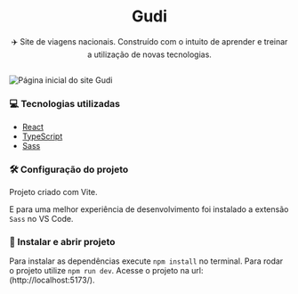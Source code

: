 <h1 align="center"> Gudi  </h1>
<p align="center">✈️ Site de viagens nacionais. Construído com o intuito de aprender e treinar a utilização de novas tecnologias.</p>

##

![Página inicial do site Gudi](https://i.imgur.com/k1gg8G4.png)

### 💻 Tecnologias utilizadas

* [React](https://reactjs.org/) 
* [TypeScript](https://reactjs.org/)
* [Sass](https://sass-lang.com/)

### 🛠️ Configuração do projeto
Projeto criado com Vite.

E para uma melhor experiência de desenvolvimento foi instalado a extensão ``Sass`` no VS Code.

### 🔨 Instalar e abrir projeto

Para instalar as dependências execute ``npm install`` no terminal.
Para rodar o projeto utilize ``npm run dev``. 
Acesse o projeto na url: (http://localhost:5173/). 
